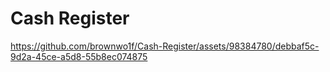 # Cash Register

https://github.com/brownwo1f/Cash-Register/assets/98384780/debbaf5c-9d2a-45ce-a5d8-55b8ec074875

